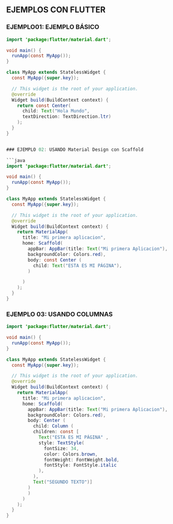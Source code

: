 ## EJEMPLOS CON FLUTTER

### EJEMPLO01: EJEMPLO BÁSICO
```java
import 'package:flutter/material.dart';

void main() {
  runApp(const MyApp());
}

class MyApp extends StatelessWidget {
  const MyApp({super.key});

  // This widget is the root of your application.
  @override
  Widget build(BuildContext context) {
    return const Center(
      child: Text("Hola Mundo",
      textDirection: TextDirection.ltr)
    );
  }
}


### EJEMPLO 02: USANDO Material Design con Scaffold

```java
import 'package:flutter/material.dart';

void main() {
  runApp(const MyApp());
}

class MyApp extends StatelessWidget {
  const MyApp({super.key});

  // This widget is the root of your application.
  @override
  Widget build(BuildContext context) {
    return MaterialApp(
      title: "Mi primera aplicacion",
      home: Scaffold(
        appBar: AppBar(title: Text("Mi primera Aplicacion"),
        backgroundColor: Colors.red),
        body: const Center (
          child: Text("ESTA ES MI PÁGINA"),
        )

      )
    );
  }
}
```

### EJEMPLO 03: USANDO COLUMNAS

```java
import 'package:flutter/material.dart';

void main() {
  runApp(const MyApp());
}

class MyApp extends StatelessWidget {
  const MyApp({super.key});

  // This widget is the root of your application.
  @override
  Widget build(BuildContext context) {
    return MaterialApp(
      title: "Mi primera aplicacion",
      home: Scaffold(
        appBar: AppBar(title: Text("Mi primera Aplicacion"),
        backgroundColor: Colors.red),
        body: Center ( 
          child: Column (
          children: const [ 
            Text("ESTA ES MI PÁGINA" ,
            style: TextStyle(
              fontSize: 34,               
              color: Colors.brown,
              fontWeight: FontWeight.bold,
              fontStyle: FontStyle.italic
            ),
          ),
          Text("SEGUNDO TEXTO")]
        )
        )
      )
    );
  }
}








